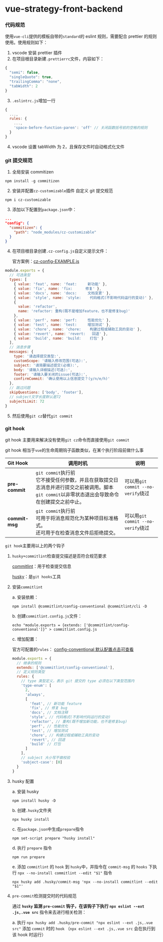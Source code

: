 # vue-strategy-front-backend

### 代码规范

使用`vue-cli`提供的模板自带的`standard`的 eslint 规则，需要配合 prettier 的规则使用。使用规则如下：

1. vscode 安装 prettier 插件
2. 在项目根目录新建`.prettierrc`文件，内容如下：

```javascript
{
  "semi": false,
  "singleQuote": true,
  "trailingComma": "none",
  "tabWidth": 2
}
```

3. `.eslintrc.js`增加一行

```javascript
{
  ...,
  rules: {
    ...,
    'space-before-function-paren': 'off' // 关闭函数括号前的空格的规则
  }
}
```

4. vscode 设置 tabWidth 为 2，且保存文件时自动格式化文件

### git 提交规范

1. 全局安装 commitizen

```
npm install -g commitizen
```

2. 安装并配置`cz-customizable`插件
   自定义 git 提交规范

```
npm i cz-customizable
```

3. 添加以下配置到`package.json`中：

```json
...
"config": {
  "commitizen": {
    "path": "node_modules/cz-customizable"
  }
}
```

4. 在项目根目录创建`.cz-config.js`自定义提示文件：

   官方案例：[cz-config-EXAMPLE.js](https://github.com/leoforfree/cz-customizable/blob/master/cz-config-EXAMPLE.js)

```javascript
module.exports = {
  // 可选类型
  types: [
    { value: 'feat', name: 'feat:     新功能' },
    { value: 'fix', name: 'fix:      修复' },
    { value: 'docs', name: 'docs:     文档变更' },
    { value: 'style', name: 'style:    代码格式(不影响代码运行的变动)' },
    {
      value: 'refactor',
      name: 'refactor: 重构(既不是增加feature，也不是修复bug)'
    },
    { value: 'perf', name: 'perf:     性能优化' },
    { value: 'test', name: 'test:     增加测试' },
    { value: 'chore', name: 'chore:    构建过程或辅助工具的变动' },
    { value: 'revert', name: 'revert:   回退' },
    { value: 'build', name: 'build:    打包' }
  ],
  // 消息步骤
  messages: {
    type: '请选择提交类型:',
    customScope: '请输入修改范围(可选):',
    subject: '请简要描述提交(必填):',
    body: '请输入详细描述(可选):',
    footer: '请输入要关闭的issue(可选):',
    confirmCommit: '确认使用以上信息提交？(y/n/e/h)'
  },
  // 跳过问题
  skipQuestions: ['body', 'footer'],
  // subject文字长度默认是72
  subjectLimit: 72
}
```

5. 然后使用`git cz`替代`git commit`

### git hook

git hook 主要用来解决没有使用`git cz`命令而直接使用`git commit`

git hook 相当于`vue`的生命周期钩子函数类似，在某个执行阶段前做什么事

| Git Hook       | 调用时机                                                                                                                                           | 说明                               |
| :------------- | -------------------------------------------------------------------------------------------------------------------------------------------------- | ---------------------------------- |
| **pre-commit** | `git commit`执行前<br />它不接受任何参数，并且在获取提交日志消息并进行提交之前被调用。脚本`git commit`以非零状态退出会导致命令在创建提交之前中止。 | 可以用`git commit --no-verify`绕过 |
| **commit-msg** | `git commit`执行前<br />可用于将消息规范化为某种项目标准格式。<br />还可用于在检查消息文件后拒绝提交。                                             | 可以用`git commit --no-verify`绕过 |

`git hook`主要用以上的两个钩子

1.  `husky+commitlint`检查提交描述是否符合规范要求

    [commitlint](https://github.com/conventional-changelog/commitlint)：用于检查提交信息

    [husky](https://github.com/typicode/husky)：是`git hooks`工具

2.  安装`commitlint`

    a. 安装依赖：

    ```
    npm install @commitlint/config-conventional @commitlint/cli -D
    ```

    b. 创建`commitlint.config.js`文件：

    ```
    echo "module.exports = {extends: ['@commitlint/config-conventional']}" > commitlint.config.js
    ```

    c. 增加配置：

    官方可配置的`rules`： [config-conventional 默认配置点击可查看](https://github.com/conventional-changelog/commitlint/blob/master/@commitlint/config-conventional/index.js)

    ```javascript
    module.exports = {
      // 继承的规则
      extends: ['@commitlint/config-conventional'],
      // 定义规则类型
      rules: {
        // type 类型定义，表示 git 提交的 type 必须在以下类型范围内
        'type-enum': [
          2,
          'always',
          [
            'feat', // 新功能 feature
            'fix', // 修复 bug
            'docs', // 文档注释
            'style', // 代码格式(不影响代码运行的变动)
            'refactor', // 重构(既不增加新功能，也不是修复bug)
            'perf', // 性能优化
            'test', // 增加测试
            'chore', // 构建过程或辅助工具的变动
            'revert', // 回退
            'build' // 打包
          ]
        ],
        // subject 大小写不做校验
        'subject-case': [0]
      }
    }
    ```

3.  husky 配置

    a. 安装 husky

    ```
    npm install husky -D
    ```

    b. 创建`.husky`文件夹

    ```
    npx husky install
    ```

    c. 在`package.json`中生成`prepare`指令

    ```
    npm set-script prepare "husky install"
    ```

    d. 执行 `prepare` 指令

    ```
    npm run prepare
    ```

    e. 添加 `commitlint` 的 `hook` 到 `husky`中，并指令在 `commit-msg` 的 `hooks` 下执行 `npx --no-install commitlint --edit "$1"` 指令

    ```
    npx husky add .husky/commit-msg 'npx --no-install commitlint --edit "$1"'
    ```

4. `pre-commit`检测提交时的代码规范

    通过 **`husky` 监测 `pre-commit` 钩子，在该钩子下执行 `npx eslint --ext .js,.vue src`** 指令来去进行相关检测：

    a. 执行 `npx husky add .husky/pre-commit "npx eslint --ext .js,.vue src"` 添加 `commit` 时的 `hook` （`npx eslint --ext .js,.vue src` 会在执行到该 hook 时运行）